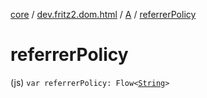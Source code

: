 [core](../../index.md) / [dev.fritz2.dom.html](../index.md) / [A](index.md) / [referrerPolicy](./referrer-policy.md)

# referrerPolicy

(js) `var referrerPolicy: Flow<`[`String`](https://kotlinlang.org/api/latest/jvm/stdlib/kotlin/-string/index.html)`>`